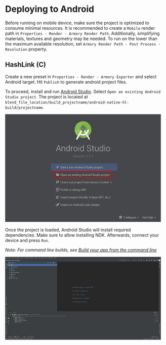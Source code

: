 # Deploying to Android

Before running on mobile device, make sure the project is optimized to consume minimal resources. It is recommended to create a `Mobile` render path in `Properties - Render - Armory Render Path`. Additionally, simplifying materials, textures and geometry may be needed. To run on the lower than the maximum available resolution, set `Armory Render Path - Post Process - Resolution` property.

## HashLink (C)

Create a new preset in `Properties - Render - Armory Exporter` and select Android target. Hit `Publish` to generate android project files.

To proceed, install and run [Android Studio](https://developer.android.com/studio/index.html). Select `Open an existing Android Studio project`. The project is located at `blend_file_location/build_projectname/android-native-hl-build/projectname`.

![](/deploy/img/android/0.jpg)

Once the project is loaded, Android Studio will install required dependencies. Make sure to allow installing NDK. Afterwards, connect your device and press `Run`.

*Note: For command line builds, see [Build your app from the command line](https://developer.android.com/studio/build/building-cmdline)*

![](/deploy/img/android/1.jpg)
